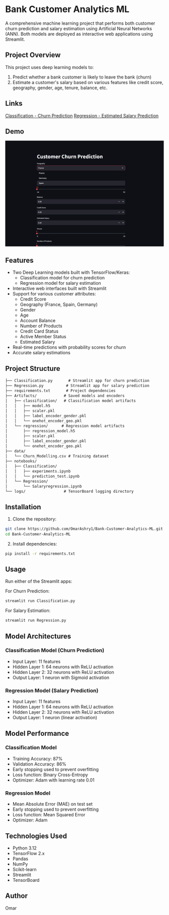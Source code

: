 # Bank Customer Analytics ML

A comprehensive machine learning project that performs both customer churn prediction and salary estimation using Artificial Neural Networks (ANN). Both models are deployed as interactive web applications using Streamlit.

## Project Overview

This project uses deep learning models to:
1. Predict whether a bank customer is likely to leave the bank (churn)
2. Estimate a customer's salary 
based on various features like credit score, geography, gender, age, tenure, balance, etc.

## Links
[Classification - Churn Prediction](https://bank-customer-classification.streamlit.app/)
[Regression - Estimated Salary Prediction](https://bank-customer-analytics-regression.streamlit.app/)
## Demo
![Demo Video](demo/Classification_demo.gif)

## Features

- Two Deep Learning models built with TensorFlow/Keras:
  - Classification model for churn prediction
  - Regression model for salary estimation
- Interactive web interfaces built with Streamlit
- Support for various customer attributes:
  - Credit Score
  - Geography (France, Spain, Germany)
  - Gender
  - Age
  - Account Balance
  - Number of Products
  - Credit Card Status
  - Active Member Status
  - Estimated Salary
- Real-time predictions with probability scores for churn
- Accurate salary estimations

## Project Structure

```
├── Classification.py       # Streamlit app for churn prediction
├── Regression.py          # Streamlit app for salary prediction
├── requirements.txt       # Project dependencies
├── Artifacts/            # Saved models and encoders
│   ├── classification/   # Classification model artifacts
│   │   ├── model.h5
│   │   ├── scaler.pkl
│   │   ├── label_encoder_gender.pkl
│   │   └── onehot_encoder_geo.pkl
│   └── regression/      # Regression model artifacts
│       ├── regression_model.h5
│       ├── scaler.pkl
│       ├── label_encoder_gender.pkl
│       └── onehot_encoder_geo.pkl
├── data/
│   └── Churn_Modelling.csv # Training dataset
├── notebooks/
│   ├── Classification/
│   │   ├── experiments.ipynb
│   │   └── prediction_test.ipynb
│   └── Regression/
│       └── Salaryregression.ipynb
└── logs/                 # TensorBoard logging directory
```

## Installation

1. Clone the repository:
```sh
git clone https://github.com/OmarAshry1/Bank-Customer-Analytics-ML.git
cd Bank-Customer-Analytics-ML
```

2. Install dependencies:
```sh
pip install -r requirements.txt
```

## Usage

Run either of the Streamlit apps:

For Churn Prediction:
```sh
streamlit run Classification.py
```

For Salary Estimation:
```sh
streamlit run Regression.py
```

## Model Architectures

### Classification Model (Churn Prediction)
- Input Layer: 11 features
- Hidden Layer 1: 64 neurons with ReLU activation
- Hidden Layer 2: 32 neurons with ReLU activation 
- Output Layer: 1 neuron with Sigmoid activation

### Regression Model (Salary Prediction)
- Input Layer: 11 features
- Hidden Layer 1: 64 neurons with ReLU activation
- Hidden Layer 2: 32 neurons with ReLU activation 
- Output Layer: 1 neuron (linear activation)

## Model Performance

### Classification Model
- Training Accuracy: 87%
- Validation Accuracy: 86%
- Early stopping used to prevent overfitting
- Loss function: Binary Cross-Entropy
- Optimizer: Adam with learning rate 0.01

### Regression Model
- Mean Absolute Error (MAE) on test set
- Early stopping used to prevent overfitting
- Loss function: Mean Squared Error
- Optimizer: Adam

## Technologies Used

- Python 3.12
- TensorFlow 2.x
- Pandas
- NumPy
- Scikit-learn
- Streamlit
- TensorBoard

## Author

Omar

